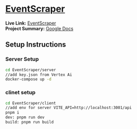 # [EventScraper](https://eventscraper.devrohit.tech/)

 **Live Link:** [EventScraper](https://eventscraper.devrohit.tech/)  
 **Project Summary:** [Google Docs](https://docs.google.com/document/d/1unbaJxmWy2PyOHs4rkptRoYYg1GKlgABp4r_P8YEsyY/edit?usp=sharing)  

## Setup Instructions  

### Server Setup  

```bash
cd EventScraper/server
//add key.json from Vertex Ai
docker-compose up -d
```


### clinet setup 

```bash
cd EventScraper/client
//add env for server VITE_API=http://localhost:3001/api
pnpm i
dev: pnpm run dev
build: pnpm run build
```
